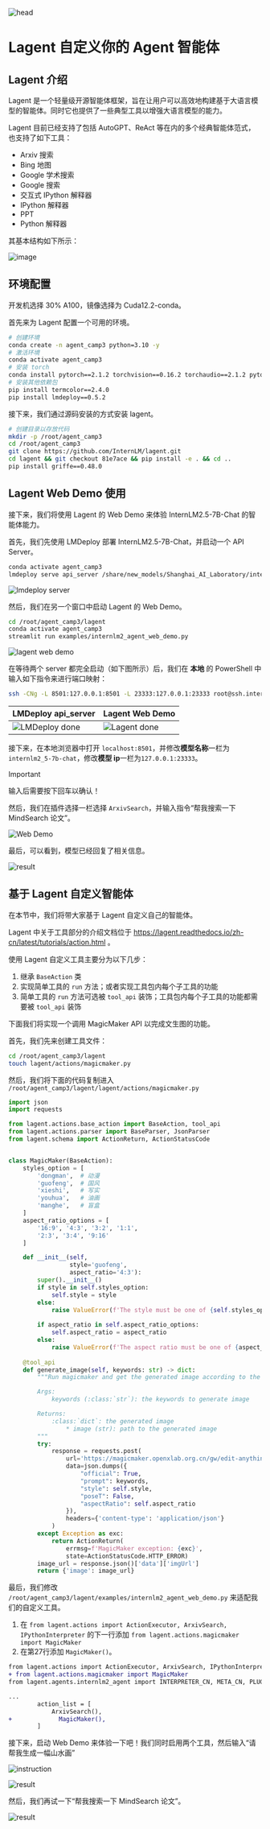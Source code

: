 ![head](https://github.com/user-attachments/assets/4a9cd258-07c0-41db-a192-1442df9dd098)

# Lagent 自定义你的 Agent 智能体

## Lagent 介绍

Lagent 是一个轻量级开源智能体框架，旨在让用户可以高效地构建基于大语言模型的智能体。同时它也提供了一些典型工具以增强大语言模型的能力。

Lagent 目前已经支持了包括 AutoGPT、ReAct 等在内的多个经典智能体范式，也支持了如下工具：

- Arxiv 搜索
- Bing 地图
- Google 学术搜索
- Google 搜索
- 交互式 IPython 解释器
- IPython 解释器
- PPT
- Python 解释器

其基本结构如下所示：

![image](https://github.com/InternLM/lagent/assets/24351120/cefc4145-2ad8-4f80-b88b-97c05d1b9d3e)

## 环境配置

开发机选择 30% A100，镜像选择为 Cuda12.2-conda。

首先来为 Lagent 配置一个可用的环境。

```bash
# 创建环境
conda create -n agent_camp3 python=3.10 -y
# 激活环境
conda activate agent_camp3
# 安装 torch
conda install pytorch==2.1.2 torchvision==0.16.2 torchaudio==2.1.2 pytorch-cuda=12.1 -c pytorch -c nvidia -y
# 安装其他依赖包
pip install termcolor==2.4.0
pip install lmdeploy==0.5.2
```

接下来，我们通过源码安装的方式安装 lagent。

```bash
# 创建目录以存放代码
mkdir -p /root/agent_camp3
cd /root/agent_camp3
git clone https://github.com/InternLM/lagent.git
cd lagent && git checkout 81e7ace && pip install -e . && cd ..
pip install griffe==0.48.0
```

## Lagent Web Demo 使用

接下来，我们将使用 Lagent 的 Web Demo 来体验 InternLM2.5-7B-Chat 的智能体能力。

首先，我们先使用 LMDeploy 部署 InternLM2.5-7B-Chat，并启动一个 API Server。

```bash
conda activate agent_camp3
lmdeploy serve api_server /share/new_models/Shanghai_AI_Laboratory/internlm2_5-7b-chat --model-name internlm2_5-7b-chat
```

![lmdeploy server](https://github.com/user-attachments/assets/7765bce4-50bc-4204-b217-ab1bb5a269ef)

然后，我们在另一个窗口中启动 Lagent 的 Web Demo。

```bash
cd /root/agent_camp3/lagent
conda activate agent_camp3
streamlit run examples/internlm2_agent_web_demo.py
```

![lagent web demo](https://github.com/user-attachments/assets/1b7af814-78d9-458a-8c3b-eaa39a588638)

在等待两个 server 都完全启动（如下图所示）后，我们在 **本地** 的 PowerShell 中输入如下指令来进行端口映射：

```bash
ssh -CNg -L 8501:127.0.0.1:8501 -L 23333:127.0.0.1:23333 root@ssh.intern-ai.org.cn -p <你的 SSH 端口号>
```

| LMDeploy api_server | Lagent Web Demo | 
| --- | --- |
| ![LMDeploy done](https://github.com/user-attachments/assets/820f4ceb-4337-484f-997b-001d5532816a) | ![Lagent done](https://github.com/user-attachments/assets/b9ccff2b-6e05-4c4e-b85b-860f8b9e2f41) |

接下来，在本地浏览器中打开 `localhost:8501`，并修改**模型名称**一栏为 `internlm2_5-7b-chat`，修改**模型 ip**一栏为`127.0.0.1:23333`。

> [!IMPORTANT]
> 输入后需要按下回车以确认！

然后，我们在插件选择一栏选择 `ArxivSearch`，并输入指令“帮我搜索一下 MindSearch 论文”。

![Web Demo](https://github.com/user-attachments/assets/34ac1001-8bfa-4d2a-8346-d871a0e0f03c)

最后，可以看到，模型已经回复了相关信息。

![result](https://github.com/user-attachments/assets/d21b64c2-acf4-48e1-a1e5-73775e6b36d4)

## 基于 Lagent 自定义智能体

在本节中，我们将带大家基于 Lagent 自定义自己的智能体。

Lagent 中关于工具部分的介绍文档位于 https://lagent.readthedocs.io/zh-cn/latest/tutorials/action.html 。

使用 Lagent 自定义工具主要分为以下几步：

1. 继承 `BaseAction` 类
2. 实现简单工具的 `run` 方法；或者实现工具包内每个子工具的功能
3. 简单工具的 `run` 方法可选被 `tool_api` 装饰；工具包内每个子工具的功能都需要被 `tool_api` 装饰

下面我们将实现一个调用 MagicMaker API 以完成文生图的功能。

首先，我们先来创建工具文件：

```bash
cd /root/agent_camp3/lagent
touch lagent/actions/magicmaker.py
```

然后，我们将下面的代码复制进入 `/root/agent_camp3/lagent/lagent/actions/magicmaker.py`

```python
import json
import requests

from lagent.actions.base_action import BaseAction, tool_api
from lagent.actions.parser import BaseParser, JsonParser
from lagent.schema import ActionReturn, ActionStatusCode


class MagicMaker(BaseAction):
    styles_option = [
        'dongman',  # 动漫
        'guofeng',  # 国风
        'xieshi',   # 写实
        'youhua',   # 油画
        'manghe',   # 盲盒
    ]
    aspect_ratio_options = [
        '16:9', '4:3', '3:2', '1:1',
        '2:3', '3:4', '9:16'
    ]

    def __init__(self,
                 style='guofeng',
                 aspect_ratio='4:3'):
        super().__init__()
        if style in self.styles_option:
            self.style = style
        else:
            raise ValueError(f'The style must be one of {self.styles_option}')
        
        if aspect_ratio in self.aspect_ratio_options:
            self.aspect_ratio = aspect_ratio
        else:
            raise ValueError(f'The aspect ratio must be one of {aspect_ratio}')
    
    @tool_api
    def generate_image(self, keywords: str) -> dict:
        """Run magicmaker and get the generated image according to the keywords.

        Args:
            keywords (:class:`str`): the keywords to generate image

        Returns:
            :class:`dict`: the generated image
                * image (str): path to the generated image
        """
        try:
            response = requests.post(
                url='https://magicmaker.openxlab.org.cn/gw/edit-anything/api/v1/bff/sd/generate',
                data=json.dumps({
                    "official": True,
                    "prompt": keywords,
                    "style": self.style,
                    "poseT": False,
                    "aspectRatio": self.aspect_ratio
                }),
                headers={'content-type': 'application/json'}
            )
        except Exception as exc:
            return ActionReturn(
                errmsg=f'MagicMaker exception: {exc}',
                state=ActionStatusCode.HTTP_ERROR)
        image_url = response.json()['data']['imgUrl']
        return {'image': image_url}

```

最后，我们修改 `/root/agent_camp3/lagent/examples/internlm2_agent_web_demo.py` 来适配我们的自定义工具。

1. 在 `from lagent.actions import ActionExecutor, ArxivSearch, IPythonInterpreter` 的下一行添加 `from lagent.actions.magicmaker import MagicMaker`
2. 在第27行添加 `MagicMaker()`。

```diff
from lagent.actions import ActionExecutor, ArxivSearch, IPythonInterpreter
+ from lagent.actions.magicmaker import MagicMaker
from lagent.agents.internlm2_agent import INTERPRETER_CN, META_CN, PLUGIN_CN, Internlm2Agent, Internlm2Protocol

...
        action_list = [
            ArxivSearch(),
+             MagicMaker(),
        ]
```

接下来，启动 Web Demo 来体验一下吧！我们同时启用两个工具，然后输入“请帮我生成一幅山水画”

![instruction](https://github.com/user-attachments/assets/699308cd-6b17-4515-a42e-d120bd8e9a2b)

![result](https://github.com/user-attachments/assets/c62cea67-1b9f-4a45-ba7f-6c5836d6db7e)

然后，我们再试一下“帮我搜索一下 MindSearch 论文”。

![result](https://github.com/user-attachments/assets/03a39808-db97-4321-883e-7a0446e95343)
